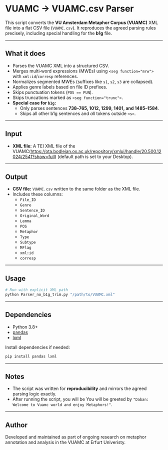 # VUAMC → VUAMC.csv Parser

This script converts the **VU Amsterdam Metaphor Corpus (VUAMC)** XML file into a flat CSV file (`VUAMC.csv`). It reproduces the agreed parsing rules precisely, including special handling for the **b1g** file.

---

## What it does
- Parses the VUAMC XML into a structured CSV.
- Merges multi‑word expressions (MWEs) using `<seg function="mrw">` with `xml:id`/`corresp` references.
- Normalizes segmented MWEs (suffixes like `s1`, `s2`, `s3` are collapsed).
- Applies genre labels based on file ID prefixes.
- Skips punctuation tokens (`POS == PUN`).
- Skips truncations marked as `<seg function="trunc">`.
- **Special case for `b1g`:**
  - Only parses sentences **738–765, 1012, 1299, 1401, and 1485–1584**.
  - Skips all other b1g sentences and *all* tokens outside `<s>`.

---

## Input
- **XML file:** A TEI XML file of the VUAMC(https://ota.bodleian.ox.ac.uk/repository/xmlui/handle/20.500.12024/2541?show=full) (default path is set to your Desktop).

---

## Output
- **CSV file:** `VUAMC.csv` written to the same folder as the XML file.
- Includes these columns:
  - `File_ID`
  - `Genre`
  - `Sentence_ID`
  - `Original_Word`
  - `Lemma`
  - `POS`
  - `Metaphor`
  - `Type`
  - `Subtype`
  - `MFlag`
  - `xml:id`
  - `corresp`

---

## Usage
```bash
# Run with explicit XML path
python Parser_no_b1g_trim.py "/path/to/VUAMC.xml"

```

---

## Dependencies
- Python 3.8+
- [pandas](https://pandas.pydata.org/)
- [lxml](https://lxml.de/)

Install dependencies if needed:
```bash
pip install pandas lxml
```

---

## Notes
- The script was written for **reproducibility** and mirrors the agreed parsing logic exactly.
- After running the script, you will be You will be greeted by  `"Daban: Welcome to Vuamc world and enjoy Metaphors!"`.

---

## Author
Developed and maintained as part of ongoing research on metaphor annotation and analysis in the VUAMC at Erfurt Univeristy.

